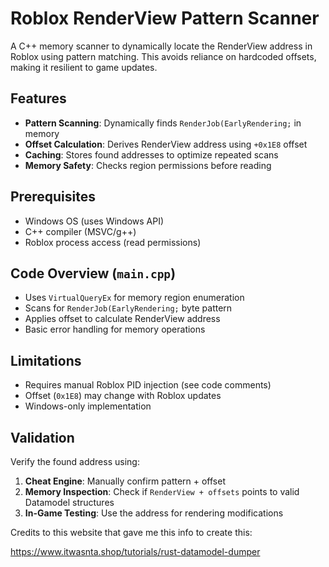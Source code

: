 # Roblox RenderView Pattern Scanner

A C++ memory scanner to dynamically locate the RenderView address in Roblox using pattern matching. This avoids reliance on hardcoded offsets, making it resilient to game updates.

## Features
- **Pattern Scanning**: Dynamically finds `RenderJob(EarlyRendering;` in memory
- **Offset Calculation**: Derives RenderView address using `+0x1E8` offset
- **Caching**: Stores found addresses to optimize repeated scans
- **Memory Safety**: Checks region permissions before reading

## Prerequisites
- Windows OS (uses Windows API)
- C++ compiler (MSVC/g++)
- Roblox process access (read permissions)

## Code Overview (`main.cpp`)
- Uses `VirtualQueryEx` for memory region enumeration
- Scans for `RenderJob(EarlyRendering;` byte pattern
- Applies offset to calculate RenderView address
- Basic error handling for memory operations

## Limitations
- Requires manual Roblox PID injection (see code comments)
- Offset (`0x1E8`) may change with Roblox updates
- Windows-only implementation

## Validation
Verify the found address using:
1. **Cheat Engine**: Manually confirm pattern + offset
2. **Memory Inspection**: Check if `RenderView + offsets` points to valid Datamodel structures
3. **In-Game Testing**: Use the address for rendering modifications

Credits to this website that gave me this info to create this:

https://www.itwasnta.shop/tutorials/rust-datamodel-dumper
